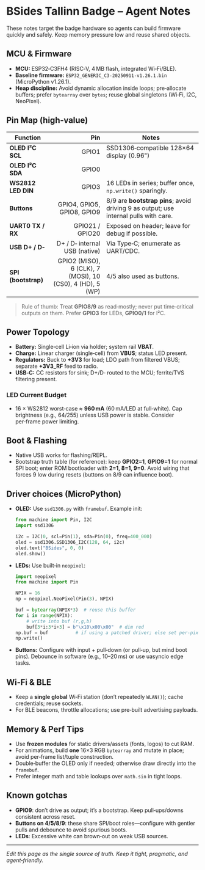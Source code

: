 # BSides Tallinn Badge – Agent Notes

These notes target the badge hardware so agents can build firmware quickly and safely. Keep memory pressure low and reuse shared objects.

## MCU & Firmware
- **MCU:** ESP32‑C3FH4 (RISC‑V, 4 MB flash, integrated Wi‑Fi/BLE).
- **Baseline firmware:** `ESP32_GENERIC_C3-20250911-v1.26.1.bin` (MicroPython v1.26.1).
- **Heap discipline:** Avoid dynamic allocation inside loops; pre‑allocate buffers; prefer `bytearray` over `bytes`; reuse global singletons (Wi‑Fi, I2C, NeoPixel).

## Pin Map (high‑value)
| Function | Pin | Notes |
|---|---:|---|
| **OLED I²C SCL** | GPIO1 | SSD1306‑compatible 128×64 display (0.96")
| **OLED I²C SDA** | GPIO0 |
| **WS2812 LED DIN** | GPIO3 | 16 LEDs in series; buffer once, `np.write()` sparingly.
| **Buttons** | GPIO4, GPIO5, GPIO8, GPIO9 | 8/9 are **bootstrap pins**; avoid driving 9 as output; use internal pulls with care.
| **UART0 TX / RX** | GPIO21 / GPIO20 | Exposed on header; leave for debug if possible.
| **USB D+ / D‑** | D+ / D‑ internal USB (native) | Via Type‑C; enumerate as UART/CDC.
| **SPI (bootstrap)** | GPIO2 (MISO), 6 (CLK), 7 (MOSI), 10 (CS0), 4 (HD), 5 (WP) | 4/5 also used as buttons.

> Rule of thumb: Treat **GPIO8/9** as read‑mostly; never put time‑critical outputs on them. Prefer **GPIO3** for LEDs, **GPIO0/1** for I²C.

## Power Topology
- **Battery:** Single‑cell Li‑ion via holder; system rail **VBAT**.
- **Charge:** Linear charger (single‑cell) from **VBUS**; status LED present.
- **Regulators:** Buck to **+3V3** for load; LDO path from filtered VBUS; separate **+3V3_RF** feed to radio.
- **USB‑C:** CC resistors for sink; D+/D‑ routed to the MCU; ferrite/TVS filtering present.

### LED Current Budget
- 16 × WS2812 worst‑case ≈ **960 mA** (60 mA/LED at full‑white). Cap brightness (e.g., 64/255) unless USB power is stable. Consider per‑frame power limiting.

## Boot & Flashing
- Native USB works for flashing/REPL.
- Bootstrap truth table (for reference): keep **GPIO2=1**, **GPIO9=1** for normal SPI boot; enter ROM bootloader with **2=1, 8=1, 9=0**. Avoid wiring that forces 9 low during resets (buttons on 8/9 can influence boot).

## Driver choices (MicroPython)
- **OLED:** Use `ssd1306.py` with `framebuf`. Example init:
  ```py
  from machine import Pin, I2C
  import ssd1306

  i2c = I2C(0, scl=Pin(1), sda=Pin(0), freq=400_000)
  oled = ssd1306.SSD1306_I2C(128, 64, i2c)
  oled.text("BSides", 0, 0)
  oled.show()
  ```
- **LEDs:** Use built‑in `neopixel`:
  ```py
  import neopixel
  from machine import Pin

  NPIX = 16
  np = neopixel.NeoPixel(Pin(3), NPIX)

  buf = bytearray(NPIX*3)  # reuse this buffer
  for i in range(NPIX):
      # write into buf (r,g,b)
      buf[3*i:3*i+3] = b"\x10\x00\x00"  # dim red
  np.buf = buf          # if using a patched driver; else set per‑pixel then np.write()
  np.write()
  ```
- **Buttons:** Configure with input + pull‑down (or pull‑up, but mind boot pins). Debounce in software (e.g., 10–20 ms) or use uasyncio edge tasks.

## Wi‑Fi & BLE
- Keep a **single global** Wi‑Fi station (don’t repeatedly `WLAN()`); cache credentials; reuse sockets.
- For BLE beacons, throttle allocations; use pre‑built advertising payloads.

## Memory & Perf Tips
- Use **frozen modules** for static drivers/assets (fonts, logos) to cut RAM.
- For animations, build **one** 16×3 RGB `bytearray` and mutate in place; avoid per‑frame list/tuple construction.
- Double‑buffer the OLED only if needed; otherwise draw directly into the `framebuf`.
- Prefer integer math and table lookups over `math.sin` in tight loops.

## Known gotchas
- **GPIO9**: don’t drive as output; it’s a bootstrap. Keep pull‑ups/downs consistent across reset.
- **Buttons on 4/5/8/9**: these share SPI/boot roles—configure with gentler pulls and debounce to avoid spurious boots.
- **LEDs**: Excessive white can brown‑out on weak USB sources.

---
*Edit this page as the single source of truth. Keep it tight, pragmatic, and agent‑friendly.*


